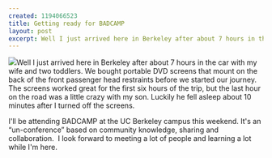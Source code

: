 ```yaml
--- 
created: 1194066523
title: Getting ready for BADCAMP
layout: post
excerpt: Well I just arrived here in Berkeley after about 7 hours in the car with my wife and two toddlers.  We bought portable DVD screens that mount on the back of the front passenger head restraints before we started our journey.  The screens worked great for the first six hours of the trip, but the last hour on the road was a little crazy with my son.  Luckily he fell asleep about 10 minutes after I turned off the screens. 
---
```

<p><img class="float-right" src="/files/BADcamp-flag-sm.jpg" />Well I just arrived here in Berkeley after about 7 hours in the car with my wife and two toddlers.  We bought portable DVD screens that mount on the back of the front passenger head restraints before we started our journey.  The screens worked great for the first six hours of the trip, but the last hour on the road was a little crazy with my son.  Luckily he fell asleep about 10 minutes after I turned off the screens. </p><p>I'll be attending BADCAMP at the UC Berkeley campus this weekend.  It's an “un-conference” based on community knowledge, sharing and collaboration.  I look forward to meeting a lot of people and learning a lot while I'm here. </p>
